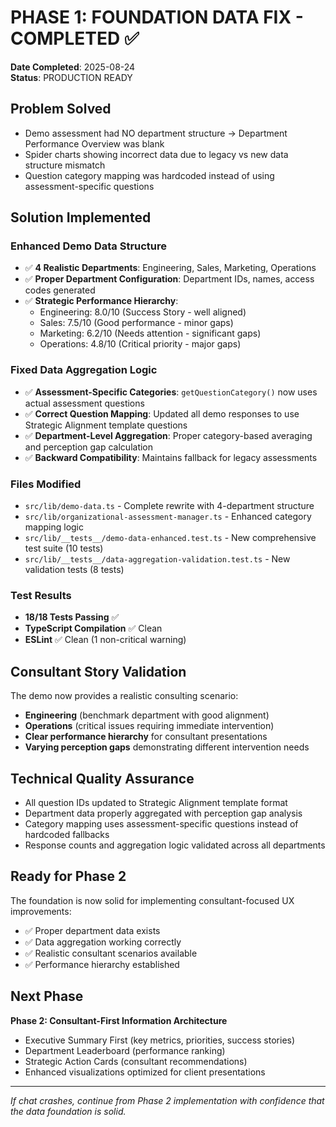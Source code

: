 # PHASE 1: FOUNDATION DATA FIX - COMPLETED ✅

**Date Completed**: 2025-08-24  
**Status**: PRODUCTION READY

## Problem Solved
- Demo assessment had NO department structure → Department Performance Overview was blank
- Spider charts showing incorrect data due to legacy vs new data structure mismatch
- Question category mapping was hardcoded instead of using assessment-specific questions

## Solution Implemented

### Enhanced Demo Data Structure
- ✅ **4 Realistic Departments**: Engineering, Sales, Marketing, Operations
- ✅ **Proper Department Configuration**: Department IDs, names, access codes generated
- ✅ **Strategic Performance Hierarchy**: 
  - Engineering: 8.0/10 (Success Story - well aligned)
  - Sales: 7.5/10 (Good performance - minor gaps) 
  - Marketing: 6.2/10 (Needs attention - significant gaps)
  - Operations: 4.8/10 (Critical priority - major gaps)

### Fixed Data Aggregation Logic
- ✅ **Assessment-Specific Categories**: `getQuestionCategory()` now uses actual assessment questions
- ✅ **Correct Question Mapping**: Updated all demo responses to use Strategic Alignment template questions
- ✅ **Department-Level Aggregation**: Proper category-based averaging and perception gap calculation
- ✅ **Backward Compatibility**: Maintains fallback for legacy assessments

### Files Modified
- `src/lib/demo-data.ts` - Complete rewrite with 4-department structure
- `src/lib/organizational-assessment-manager.ts` - Enhanced category mapping logic
- `src/lib/__tests__/demo-data-enhanced.test.ts` - New comprehensive test suite (10 tests)
- `src/lib/__tests__/data-aggregation-validation.test.ts` - New validation tests (8 tests)

### Test Results
- **18/18 Tests Passing** ✅
- **TypeScript Compilation** ✅ Clean
- **ESLint** ✅ Clean (1 non-critical warning)

## Consultant Story Validation
The demo now provides a realistic consulting scenario:
- **Engineering** (benchmark department with good alignment)
- **Operations** (critical issues requiring immediate intervention)
- **Clear performance hierarchy** for consultant presentations
- **Varying perception gaps** demonstrating different intervention needs

## Technical Quality Assurance
- All question IDs updated to Strategic Alignment template format
- Department data properly aggregated with perception gap analysis
- Category mapping uses assessment-specific questions instead of hardcoded fallbacks
- Response counts and aggregation logic validated across all departments

## Ready for Phase 2
The foundation is now solid for implementing consultant-focused UX improvements:
- ✅ Proper department data exists
- ✅ Data aggregation working correctly  
- ✅ Realistic consultant scenarios available
- ✅ Performance hierarchy established

## Next Phase
**Phase 2: Consultant-First Information Architecture**
- Executive Summary First (key metrics, priorities, success stories)
- Department Leaderboard (performance ranking)  
- Strategic Action Cards (consultant recommendations)
- Enhanced visualizations optimized for client presentations

---
*If chat crashes, continue from Phase 2 implementation with confidence that the data foundation is solid.*
